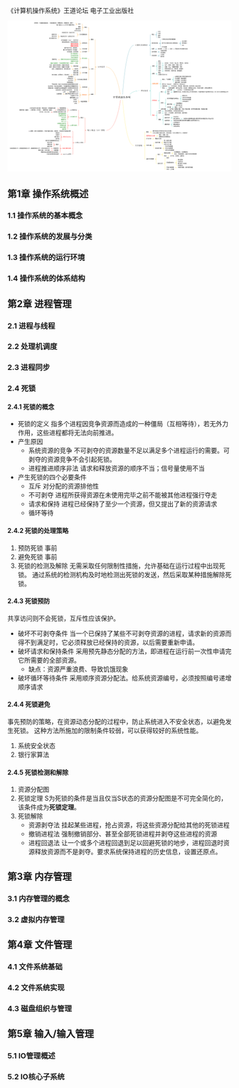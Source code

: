 《计算机操作系统》王道论坛 电子工业出版社

![计算机操作系统](../../img/计算机操作系统.png)


## 第1章 操作系统概述
### 1.1 操作系统的基本概念
### 1.2 操作系统的发展与分类
### 1.3 操作系统的运行环境
### 1.4 操作系统的体系结构

## 第2章 进程管理
### 2.1 进程与线程
### 2.2 处理机调度
### 2.3 进程同步
### 2.4 死锁
#### 2.4.1 死锁的概念
* 死锁的定义 指多个进程因竞争资源而造成的一种僵局（互相等待），若无外力作用，这些进程都将无法向前推进。
* 产生原因
  * 系统资源的竞争 不可剥夺的资源数量不足以满足多个进程运行的需要。可剥夺的资源竞争不会引起死锁。
  * 进程推进顺序非法 请求和释放资源的顺序不当；信号量使用不当
* 产生死锁的四个必要条件
  * 互斥 对分配的资源排他性
  * 不可剥夺 进程所获得资源在未使用完毕之前不能被其他进程强行夺走
  * 请求和保持 进程已经保持了至少一个资源，但又提出了新的资源请求
  * 循环等待

#### 2.4.2 死锁的处理策略
1. 预防死锁 事前
2. 避免死锁 事前
3. 死锁的检测及解除 无需采取任何限制性措施，允许基础在运行过程中出现死锁。
   通过系统的检测机构及时地检测出死锁的发送，然后采取某种措施解除死锁。

#### 2.4.3 死锁预防
共享访问则不会死锁，互斥性应该保护。
* 破坏不可剥夺条件 当一个已保持了某些不可剥夺资源的进程，请求新的资源而得不到满足时，它必须释放已经保持的资源，以后需要重新申请。
* 破坏请求和保持条件 采用预先静态分配的方法，即进程在运行前一次性申请完它所需要的全部资源。
  * 缺点：资源严重浪费、导致饥饿现象
* 破坏循环等待条件 采用顺序资源分配法。给系统资源编号，必须按照编号递增顺序请求

#### 2.4.4 死锁避免
事先预防的策略，在资源动态分配的过程中，防止系统进入不安全状态，以避免发生死锁。
这种方法所施加的限制条件较弱，可以获得较好的系统性能。

1. 系统安全状态
2. 银行家算法

#### 2.4.5 死锁检测和解除
1. 资源分配图
2. 死锁定理
   S为死锁的条件是当且仅当S状态的资源分配图是不可完全简化的，该条件成为**死锁定理**。
3. 死锁解除
   * 资源剥夺法 挂起某些进程，抢占资源，将这些资源分配给其他的死锁进程
   * 撤销进程法 强制撤销部分、甚至全部死锁进程并剥夺这些进程的资源
   * 进程回退法 让一个或多个进程回退到足以回避死锁的地步，进程回退时资源释放资源而不是剥夺。要求系统保持进程的历史信息，设置还原点。

## 第3章 内存管理
### 3.1 内存管理的概念
### 3.2 虚拟内存管理

## 第4章 文件管理
### 4.1 文件系统基础
### 4.2 文件系统实现
### 4.3 磁盘组织与管理

## 第5章 输入/输入管理
### 5.1 IO管理概述
### 5.2 IO核心子系统